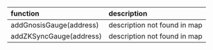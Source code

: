 | function                | description                  |
|:------------------------|:-----------------------------|
| addGnosisGauge(address) | description not found in map |
| addZKSyncGauge(address) | description not found in map |